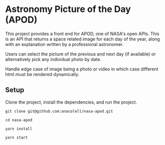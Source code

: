 # Astronomy Picture of the Day (APOD)

This project provides a front end for APOD, one of NASA's open APIs. This is an API that returns a space related image for each day of the year, along with an explanation written by a professional astronomer.

Users can select the picture of the previous and next day (if available) or alternatively pick any individual photo by date. 

Handle edge case of image being a photo or video in which case different html must be rendered dynamically. 

## Setup

Clone the project, install the dependencies, and run the project.

```
git clone git@github.com:anacolell/nasa-apod.git

cd nasa-apod

yarn install

yarn start
```
